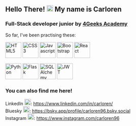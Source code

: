 ## Hello There! <img src="https://emojis.slackmojis.com/emojis/images/1643514347/3217/bluelightsaber.png?1643514347" style="height:20px"> My name is Carloren
### Full-Stack developer junior by [4Geeks Academy](https://github.com/4GeeksAcademy)

So far, I've been practising these:
<p>
  <img src="https://cdn.worldvectorlogo.com/logos/html-1.svg" style="height:50px" alt="HTML5">
  <img src="https://cdn.worldvectorlogo.com/logos/css-3.svg" style="height:50px" alt="CSS3">
  <img src="https://upload.wikimedia.org/wikipedia/commons/6/6a/JavaScript-logo.png" style="height:50px" alt="Javascript">
  <img src="https://upload.wikimedia.org/wikipedia/commons/thumb/b/b2/Bootstrap_logo.svg/2560px-Bootstrap_logo.svg.png" style="height:50px" alt="Bootstrap">
  <img src="https://cdn.worldvectorlogo.com/logos/react-1.svg" style="height:50px" alt="React">
</p><p>
  <img src="https://cdn.worldvectorlogo.com/logos/python-5.svg" style="height:50px" alt="Python">
  <img src="https://flask.palletsprojects.com/en/stable/_static/flask-logo.svg" style="height:50px" alt="Flask">
  <img src="https://upload.wikimedia.org/wikipedia/commons/d/d7/SQLAlchemy.svg" style="height:50px" alt="SQLAlchemy">
  <img src="https://cdn.worldvectorlogo.com/logos/jwt-3.svg" style="height:50px" alt="JWT">
</p>

### You can also find me here!
LinkedIn <img src="https://cdn.worldvectorlogo.com/logos/linkedin-icon-2.svg" style="height:20px">: https://www.linkedin.com/in/carloren/ <br>
Bluesky <img src="https://cdn.worldvectorlogo.com/logos/bluesky-1.svg" style="height:20px">: https://bsky.app/profile/carloren96.bsky.social <br>
Instagram <img src="https://cdn.worldvectorlogo.com/logos/instagram-2016-5.svg" style="height:20px">: https://www.instagram.com/carloren96 <br>
<!--
**Carloren/carloren** is a ✨ _special_ ✨ repository because its `README.md` (this file) appears on your GitHub profile.

Here are some ideas to get you started:

- 🔭 I’m currently working on ...
- 🌱 I’m currently learning ...
- 👯 I’m looking to collaborate on ...
- 🤔 I’m looking for help with ...
- 💬 Ask me about ...
- 📫 How to reach me: ...
- 😄 Pronouns: ...
- ⚡ Fun fact: ...
-->
